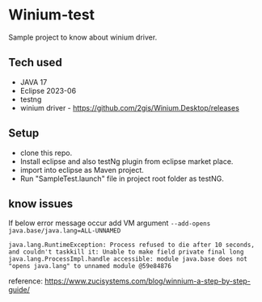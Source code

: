 # Winium-test
Sample project to know about winium driver.
## Tech used
- JAVA 17
- Eclipse 2023-06
- testng
- winium driver - https://github.com/2gis/Winium.Desktop/releases

## Setup
- clone this repo.
- Install eclipse and also testNg plugin from eclipse market place.
- import into eclipse as Maven project.
- Run "SampleTest.launch" file in project root folder as testNG.

## know issues
If below error message occur add VM argument `--add-opens java.base/java.lang=ALL-UNNAMED`
```
java.lang.RuntimeException: Process refused to die after 10 seconds, and couldn't taskkill it: Unable to make field private final long java.lang.ProcessImpl.handle accessible: module java.base does not "opens java.lang" to unnamed module @59e84876
```
reference: https://www.zucisystems.com/blog/winnium-a-step-by-step-guide/

